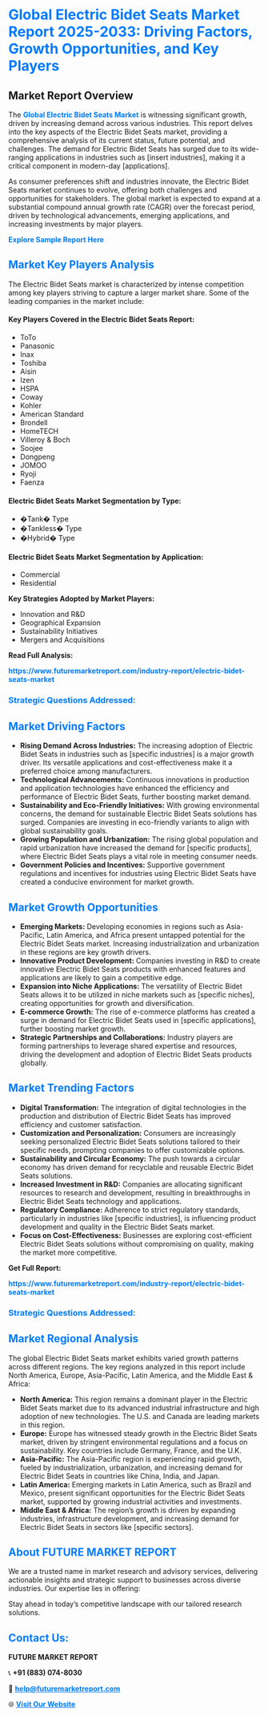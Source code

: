 <h1 style="color: #007BFF;">Global Electric Bidet Seats Market Report 2025-2033: Driving Factors, Growth Opportunities, and Key Players</h1>

<section id="overview">
<h2>Market Report Overview</h2>
<p>The <a href="https://www.futuremarketreport.com/industry-report/electric-bidet-seats-market" style="color: #007BFF; text-decoration: none;"><strong>Global Electric Bidet Seats Market</strong></a> is witnessing significant growth, driven by increasing demand across various industries. This report delves into the key aspects of the Electric Bidet Seats market, providing a comprehensive analysis of its current status, future potential, and challenges. The demand for Electric Bidet Seats has surged due to its wide-ranging applications in industries such as [insert industries], making it a critical component in modern-day [applications].</p>
<p>As consumer preferences shift and industries innovate, the Electric Bidet Seats market continues to evolve, offering both challenges and opportunities for stakeholders. The global market is expected to expand at a substantial compound annual growth rate (CAGR) over the forecast period, driven by technological advancements, emerging applications, and increasing investments by major players.</p>
</section>

<section id="overview">
<p><a href="https://www.futuremarketreport.com/request-sample/reportId=58909" style="color: #007BFF; text-decoration: none;"><strong>Explore Sample Report Here</strong></a></p>
</section>

<section id="key-players">
<h2 style="color: #007BFF;">Market Key Players Analysis</h2>
<p>The Electric Bidet Seats market is characterized by intense competition among key players striving to capture a larger market share. Some of the leading companies in the market include:</p>
<h4>Key Players Covered in the Electric Bidet Seats Report:</h4>
<ul><li>ToTo</li><li>Panasonic</li><li>Inax</li><li>Toshiba</li><li>Aisin</li><li>Izen</li><li>HSPA</li><li>Coway</li><li>Kohler</li><li>American Standard</li><li>Brondell</li><li>HomeTECH</li><li>Villeroy &amp; Boch</li><li>Soojee</li><li>Dongpeng</li><li>JOMOO</li><li>Ryoji</li><li>Faenza</li></ul>
<h4>Electric Bidet Seats Market Segmentation by Type:</h4>
<ul><li>�Tank� Type</li><li>�Tankless� Type</li><li>�Hybrid� Type</li></ul>

<h4>Electric Bidet Seats Market Segmentation by Application:</h4>
<ul><li>Commercial</li><li>Residential</li></ul>
<p><strong>Key Strategies Adopted by Market Players:</strong></p>
<ul>
<li>Innovation and R&D</li>
<li>Geographical Expansion</li>
<li>Sustainability Initiatives</li>
<li>Mergers and Acquisitions</li>
</ul>
</section>

<section>
<p><strong>Read Full Analysis: </strong></p><a href="https://www.futuremarketreport.com/industry-report/electric-bidet-seats-market" style="color: #007BFF; text-decoration: none;"><strong>https://www.futuremarketreport.com/industry-report/electric-bidet-seats-market</strong></a>
<h3 style="color: #007BFF;">Strategic Questions Addressed:</h3>
</section>

<section id="driving-factors">
<h2 style="color: #007BFF;">Market Driving Factors</h2>
<ul>
<li><strong>Rising Demand Across Industries:</strong> The increasing adoption of Electric Bidet Seats in industries such as [specific industries] is a major growth driver. Its versatile applications and cost-effectiveness make it a preferred choice among manufacturers.</li>
<li><strong>Technological Advancements:</strong> Continuous innovations in production and application technologies have enhanced the efficiency and performance of Electric Bidet Seats, further boosting market demand.</li>
<li><strong>Sustainability and Eco-Friendly Initiatives:</strong> With growing environmental concerns, the demand for sustainable Electric Bidet Seats solutions has surged. Companies are investing in eco-friendly variants to align with global sustainability goals.</li>
<li><strong>Growing Population and Urbanization:</strong> The rising global population and rapid urbanization have increased the demand for [specific products], where Electric Bidet Seats plays a vital role in meeting consumer needs.</li>
<li><strong>Government Policies and Incentives:</strong> Supportive government regulations and incentives for industries using Electric Bidet Seats have created a conducive environment for market growth.</li>
</ul>
</section>

<section id="growth-opportunities">
<h2 style="color: #007BFF;">Market Growth Opportunities</h2>
<ul>
<li><strong>Emerging Markets:</strong> Developing economies in regions such as Asia-Pacific, Latin America, and Africa present untapped potential for the Electric Bidet Seats market. Increasing industrialization and urbanization in these regions are key growth drivers.</li>
<li><strong>Innovative Product Development:</strong> Companies investing in R&D to create innovative Electric Bidet Seats products with enhanced features and applications are likely to gain a competitive edge.</li>
<li><strong>Expansion into Niche Applications:</strong> The versatility of Electric Bidet Seats allows it to be utilized in niche markets such as [specific niches], creating opportunities for growth and diversification.</li>
<li><strong>E-commerce Growth:</strong> The rise of e-commerce platforms has created a surge in demand for Electric Bidet Seats used in [specific applications], further boosting market growth.</li>
<li><strong>Strategic Partnerships and Collaborations:</strong> Industry players are forming partnerships to leverage shared expertise and resources, driving the development and adoption of Electric Bidet Seats products globally.</li>
</ul>
</section>

<section id="trending-factors">
<h2 style="color: #007BFF;">Market Trending Factors</h2>
<ul>
<li><strong>Digital Transformation:</strong> The integration of digital technologies in the production and distribution of Electric Bidet Seats has improved efficiency and customer satisfaction.</li>
<li><strong>Customization and Personalization:</strong> Consumers are increasingly seeking personalized Electric Bidet Seats solutions tailored to their specific needs, prompting companies to offer customizable options.</li>
<li><strong>Sustainability and Circular Economy:</strong> The push towards a circular economy has driven demand for recyclable and reusable Electric Bidet Seats solutions.</li>
<li><strong>Increased Investment in R&D:</strong> Companies are allocating significant resources to research and development, resulting in breakthroughs in Electric Bidet Seats technology and applications.</li>
<li><strong>Regulatory Compliance:</strong> Adherence to strict regulatory standards, particularly in industries like [specific industries], is influencing product development and quality in the Electric Bidet Seats market.</li>
<li><strong>Focus on Cost-Effectiveness:</strong> Businesses are exploring cost-efficient Electric Bidet Seats solutions without compromising on quality, making the market more competitive.</li>
</ul>
</section>

<section>
<p><strong>Get Full Report: </strong></p><a href="https://www.futuremarketreport.com/industry-report/electric-bidet-seats-market" style="color: #007BFF; text-decoration: none;"><strong>https://www.futuremarketreport.com/industry-report/electric-bidet-seats-market</strong></a>
<h3 style="color: #007BFF;">Strategic Questions Addressed:</h3>
</section>


<section id="regional-analysis">
<h2 style="color: #007BFF;">Market Regional Analysis</h2>
<p>The global Electric Bidet Seats market exhibits varied growth patterns across different regions. The key regions analyzed in this report include North America, Europe, Asia-Pacific, Latin America, and the Middle East & Africa:</p>
<ul>
<li><strong>North America:</strong> This region remains a dominant player in the Electric Bidet Seats market due to its advanced industrial infrastructure and high adoption of new technologies. The U.S. and Canada are leading markets in this region.</li>
<li><strong>Europe:</strong> Europe has witnessed steady growth in the Electric Bidet Seats market, driven by stringent environmental regulations and a focus on sustainability. Key countries include Germany, France, and the U.K.</li>
<li><strong>Asia-Pacific:</strong> The Asia-Pacific region is experiencing rapid growth, fueled by industrialization, urbanization, and increasing demand for Electric Bidet Seats in countries like China, India, and Japan.</li>
<li><strong>Latin America:</strong> Emerging markets in Latin America, such as Brazil and Mexico, present significant opportunities for the Electric Bidet Seats market, supported by growing industrial activities and investments.</li>
<li><strong>Middle East & Africa:</strong> The region’s growth is driven by expanding industries, infrastructure development, and increasing demand for Electric Bidet Seats in sectors like [specific sectors].</li>
</ul>
</section>

<footer>
<h2 style="color: #007BFF;">About FUTURE MARKET REPORT</h2>
<p>We are a trusted name in market research and advisory services, delivering actionable insights and strategic support to businesses across diverse industries. Our expertise lies in offering:</p>

<p>Stay ahead in today’s competitive landscape with our tailored research solutions.</p>

<h2 style="color: #007BFF;">Contact Us:</h2>
<p><strong>FUTURE MARKET REPORT</strong></p>
<p>📞 <strong>+91 (883) 074-8030</strong></p>
<p>📧 <strong><a href="mailto:help@futuremarketreport.com" style="color: #007BFF;">help@futuremarketreport.com</a></strong></p>
<p>🌐 <strong><a href="https://www.futuremarketreport.com/" style="color: #007BFF;">Visit Our Website</a></strong></p>
</footer>